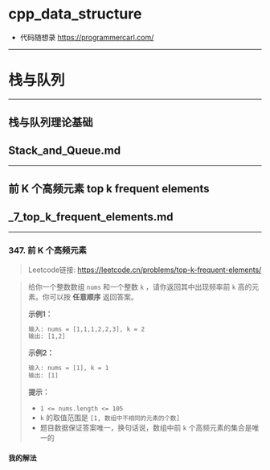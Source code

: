 # cpp_data_structure 

* 代码随想录 https://programmercarl.com/

--------------------------------------------------------------------------------

# 栈与队列

--------------------------------------------------------------------------------

## 栈与队列理论基础

## Stack_and_Queue.md
--------------------------------------------------------------------------------

## 前 K 个高频元素 top k frequent elements

## _7_top_k_frequent_elements.md
--------------------------------------------------------------------------------

### 347. 前 K 个高频元素

> Leetcode链接: https://leetcode.cn/problems/top-k-frequent-elements/

> 给你一个整数数组 `nums` 和一个整数 `k` ，请你返回其中出现频率前 `k` 高的元素。你可以按 **任意顺序** 返回答案。
> 
> **示例1：**
> 
> ```html
> 输入: nums = [1,1,1,2,2,3], k = 2
> 输出: [1,2]
> ```
> 
> **示例2：**
> 
> ```html
> 输入: nums = [1], k = 1
> 输出: [1]
> ```
> 
> **提示：**
> * `1 <= nums.length <= 105`
> * `k` 的取值范围是 `[1, 数组中不相同的元素的个数]`
> * 题目数据保证答案唯一，换句话说，数组中前 `k` 个高频元素的集合是唯一的
>





#### 我的解法 


































